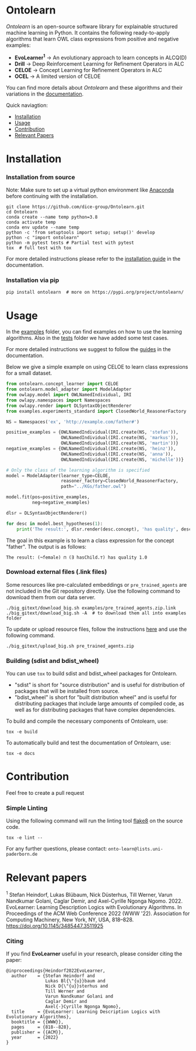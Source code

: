 # Ontolearn

*Ontolearn* is an open-source software library for explainable structured machine learning in Python.
It contains the following ready-to-apply algorithms that learn OWL class expressions from positive and negative examples:
- **EvoLearner<sup>1</sup>** &rarr; An evolutionary approach to learn concepts in ALCQ(D)
- **Drill** &rarr; Deep Reinforcement Learning for Refinement Operators in ALC
- **CELOE** &rarr; Concept Learning for Refinement Operators in ALC
- **OCEL** &rarr; A limited version of CELOE

You can find more details about *Ontolearn* and these algorithms and their variations in the [documentation](https://ontolearn-docs-dice-group.netlify.app/index.html).

Quick naviagtion: 
- [Installation](#installation)
- [Usage](#usage)
- [Contribution](#contribution)
- [Relevant Papers](#relevant-papers)
# Installation

### Installation from source

Note: Make sure to set up a virtual python environment like [Anaconda](https://www.anaconda.com/) before continuing with the installation.
```shell
git clone https://github.com/dice-group/Ontolearn.git
cd Ontolearn
conda create --name temp python=3.8
conda activate temp
conda env update --name temp
python -c 'from setuptools import setup; setup()' develop
python -c "import ontolearn"
python -m pytest tests # Partial test with pytest
tox  # full test with tox
```
For more detailed instructions please refer to the [installation guide](https://ontolearn-docs-dice-group.netlify.app/usage/installation.html) in the documentation.
### Installation via pip

```shell
pip install ontolearn  # more on https://pypi.org/project/ontolearn/
```
# Usage

In the [examples](https://github.com/dice-group/Ontolearn/tree/develop/examples) folder, you can find examples on how to use
the learning algorithms. Also in the [tests](https://github.com/dice-group/Ontolearn/tree/develop/tests) folder we have added some test cases.

For more detailed instructions we suggest to follow the [guides](https://ontolearn-docs-dice-group.netlify.app/usage/03_algorithm.html) in the documentation.

Below we give a simple example on using CELOE to learn class expressions for a small dataset.
```python
from ontolearn.concept_learner import CELOE
from ontolearn.model_adapter import ModelAdapter
from owlapy.model import OWLNamedIndividual, IRI
from owlapy.namespaces import Namespaces
from owlapy.render import DLSyntaxObjectRenderer
from examples.experiments_standard import ClosedWorld_ReasonerFactory

NS = Namespaces('ex', 'http://example.com/father#')

positive_examples = {OWLNamedIndividual(IRI.create(NS, 'stefan')),
                     OWLNamedIndividual(IRI.create(NS, 'markus')),
                     OWLNamedIndividual(IRI.create(NS, 'martin'))}
negative_examples = {OWLNamedIndividual(IRI.create(NS, 'heinz')),
                     OWLNamedIndividual(IRI.create(NS, 'anna')),
                     OWLNamedIndividual(IRI.create(NS, 'michelle'))}

# Only the class of the learning algorithm is specified
model = ModelAdapter(learner_type=CELOE,
                     reasoner_factory=ClosedWorld_ReasonerFactory,
                     path="../KGs/father.owl")

model.fit(pos=positive_examples,
          neg=negative_examples)

dlsr = DLSyntaxObjectRenderer()

for desc in model.best_hypotheses(1):
    print('The result:', dlsr.render(desc.concept), 'has quality', desc.quality)
```
The goal in this example is to learn a class expression for the concept "father". 
The output is as follows:
```
The result: (¬female) ⊓ (∃ hasChild.⊤) has quality 1.0
```

### Download external files (.link files)

Some resources like pre-calculated embeddings or `pre_trained_agents`
are not included in the Git repository directly. Use the following
command to download them from our data server.

```shell
./big_gitext/download_big.sh examples/pre_trained_agents.zip.link
./big_gitext/download_big.sh -A  # to download them all into examples folder
```

To update or upload resource files, follow the instructions
[here](https://github.com/dice-group/Ontolearn-internal/wiki/Upload-big-data-to-hobbitdata)
and use the following command.

```shell
./big_gitext/upload_big.sh pre_trained_agents.zip
```

### Building (sdist and bdist_wheel)
You can use <code>tox</code> to build sdist and bdist_wheel packages for Ontolearn.
- "sdist" is short for "source distribution" and is useful for distribution of packages that will be installed from source.
- "bdist_wheel" is short for "built distribution wheel" and is useful for distributing packages that include large amounts of compiled code, as well as for distributing packages that have complex dependencies.

To build and compile the necessary components of Ontolearn, use:
```shell
tox -e build
```

To automatically build and test the documentation of Ontolearn, use:
```shell
tox -e docs
```




# Contribution
Feel free to create a pull request

### Simple Linting

Using the following command will run the linting tool [flake8](https://flake8.pycqa.org/) on the source code.
```shell
tox -e lint --
```

For any further questions, please contact:  ```onto-learn@lists.uni-paderborn.de```

# Relevant papers

<sup>1</sup> Stefan Heindorf, Lukas Blübaum, Nick Düsterhus, Till Werner, Varun Nandkumar Golani, Caglar Demir, and Axel-Cyrille Ngonga Ngomo. 2022. EvoLearner: Learning Description Logics with Evolutionary Algorithms. In Proceedings of the ACM Web Conference 2022 (WWW '22). Association for Computing Machinery, New York, NY, USA, 818–828. https://doi.org/10.1145/3485447.3511925

### Citing
If you find **EvoLearner** useful in your research, please consider citing the paper:

```
@inproceedings{Heindorf2022EvoLearner,
  author    = {Stefan Heindorf and
               Lukas Bl{\"{u}}baum and
               Nick D{\"{u}}sterhus and
               Till Werner and
               Varun Nandkumar Golani and
               Caglar Demir and
               Axel{-}Cyrille Ngonga Ngomo},
  title     = {EvoLearner: Learning Description Logics with Evolutionary Algorithms},
  booktitle = {{WWW}},
  pages     = {818--828},
  publisher = {{ACM}},
  year      = {2022}
}
```